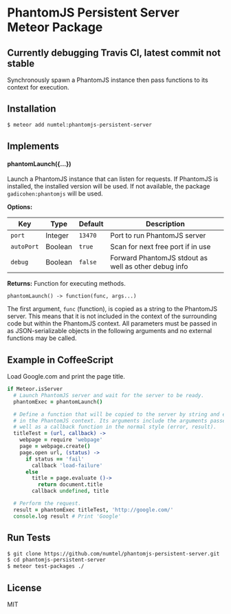 # PhantomJS Persistent Server Meteor Package

## Currently debugging Travis CI, latest commit not stable

Synchronously spawn a PhantomJS instance then pass functions to its context
for execution.

## Installation

```bash
$ meteor add numtel:phantomjs-persistent-server
```

## Implements

#### phantomLaunch({...})

Launch a PhantomJS instance that can listen for requests. If PhantomJS is 
installed, the installed version will be used. If not available, the
package `gadicohen:phantomjs` will be used.

**Options:**

Key    | Type | Default |Description
-------|------|---------|------------------------------------------------------
`port` | Integer | `13470` | Port to run PhantomJS server
`autoPort` | Boolean | `true` | Scan for next free port if in use
`debug` | Boolean | `false` | Forward PhantomJS stdout as well as other debug info

**Returns:** Function for executing methods.

    phantomLaunch() -> function(func, args...)

The first argument, `func` (function), is copied as a string to the PhantomJS
server. This means that it is not included in the context of the surrounding
code but within the PhantomJS context. All parameters must be passed in as
JSON-serializable objects in the following arguments and no external functions
may be called.

## Example in CoffeeScript

Load Google.com and print the page title.

```coffee
if Meteor.isServer
  # Launch PhantomJS server and wait for the server to be ready.
  phantomExec = phantomLaunch()

  # Define a function that will be copied to the server by string and executed
  # in the PhantomJS context. Its arguments include the arguments passed as
  # well as a callback function in the normal style (error, result).
  titleTest = (url, callback) ->
    webpage = require 'webpage'
    page = webpage.create()
    page.open url, (status) ->
      if status == 'fail'
        callback 'load-failure'
      else
        title = page.evaluate ()->
          return document.title
        callback undefined, title

  # Perform the request.
  result = phantomExec titleTest, 'http://google.com/'
  console.log result # Print 'Google'
```

## Run Tests

```bash
$ git clone https://github.com/numtel/phantomjs-persistent-server.git
$ cd phantomjs-persistent-server
$ meteor test-packages ./
```

## License

MIT
